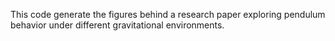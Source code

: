 This code generate the figures behind a research paper exploring pendulum behavior under different gravitational environments.
